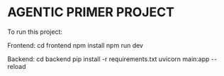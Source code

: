 # AGENTIC PRIMER PROJECT

To run this project:

Frontend:
cd frontend
npm install
npm run dev

Backend:
cd backend
pip install -r requirements.txt
uvicorn main:app --reload
